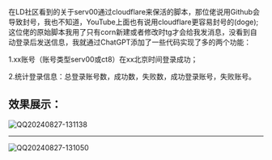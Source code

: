   在LD社区看到的关于serv00通过cloudflare来保活的脚本，那位佬说用Github会导致封号，我也不知道，YouTube上面也有说用cloudflare更容易封号的(doge);
这位佬的原始脚本我用了只有corn新建或者修改时tg才会给我发消息，没看到自动登录后发送信息，我就通过ChatGPT添加了一些代码实现了多的两个功能：

  1.xx账号（账号类型serv00或ct8）在xx北京时间登录成功；
 

  2.统计登录信息：总登录账号数，成功数，失败数，成功登录账号，失败账号。



  效果展示：
  ----------------------------------------------------------------------------------------------------------------------------
  
  
  ![QQ20240827-131138](https://github.com/user-attachments/assets/5eb03e51-447b-42f1-94be-6fd56613ce0c)
   


  -----------------------------------------------------------------------------------------------------------------------------
   
  ![QQ20240827-131050](https://github.com/user-attachments/assets/346cc436-7ebd-47a2-b1ac-53accd461a9b)

